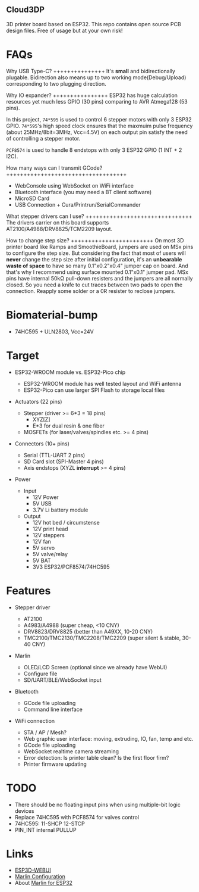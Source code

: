 Cloud3DP
--------

3D printer board based on ESP32. This repo contains open source PCB design files. Free of usage but at your own risk!

FAQs
====

Why USB Type-C?
+++++++++++++++
It's **small** and bidirectionally plugable. Bidirection also means up to two working mode(Debug/Upload) corresponding to two plugging direction.

Why IO expander?
++++++++++++++++
ESP32 has huge calculation resources yet much less GPIO (30 pins) comparing to AVR Atmega128 (53 pins).

In this project, ``74*595`` is used to control 6 stepper motors with only 3 ESP32 GPIO. ``74*595``'s high speed clock ensures that the maxmuim pulse frequency (about 25MHz/8bit=3MHz, Vcc=4.5V) on each output pin satisfy the need of controlling a stepper motor.

``PCF8574`` is used to handle 8 endstops with only 3 ESP32 GPIO (1 INT + 2 I2C).

How many ways can I transmit GCode?
+++++++++++++++++++++++++++++++++++
- WebConsole using WebSocket on WiFi interface
- Bluetooth interface (you may need a BT client software)
- MicroSD Card
- USB Connection + Cura/Printrun/SerialCommander

What stepper drivers can I use?
+++++++++++++++++++++++++++++++
The drivers carrier on this board supports AT2100/A4988/DRV8825/TCM2209 layout.

How to change step size?
++++++++++++++++++++++++
On most 3D printer board like Ramps and SmoothieBoard, jumpers are used on MSx pins to configure the step size. But considering the fact that most of users will **never** change the step size after initial configuration, it's an **unbearable waste of space** to have so many 0.1"x0.2"x0.4" jumper cap on board. And that's why I recommend using surface mounted 0.1"x0.1" jumper pad. MSx pins have internal 50kΩ pull-down resisters and the jumpers are all normally closed. So you need a knife to cut traces between two pads to open the connection. Reapply some solder or a 0R resister to reclose jumpers.

Biomaterial-bump
================

- 74HC595 + ULN2803, Vcc=24V

Target
======

- ESP32-WROOM module vs. ESP32-Pico chip
    - ESP32-WROOM module has well tested layout and WiFi antenna
    - ESP32-Pico can use larger SPI Flash to storage local files

- Actuators (22 pins)
    - Stepper (driver >= 6*3 = 18 pins)
        - XYZ[Z]
        - E*3 for dual resin & one fiber
    - MOSFETs (for laser/valves/spindles etc. >= 4 pins)

- Connectors (10+ pins)
    - Serial (TTL-UART 2 pins)
    - SD Card slot (SPI-Master 4 pins)
    - Axis endstops (XYZL **interrupt** >= 4 pins)

- Power
    - Input
        - 12V Power
        - 5V USB
        - 3.7V Li battery module
    - Output
        - 12V hot bed / circumstense
        - 12V print head
        - 12V steppers
        - 12V fan
        - 5V servo
        - 5V valve/relay
        - 5V BAT
        - 3V3 ESP32/PCF8574/74HC595

Features
========

- Stepper driver
    - AT2100
    - A4983/A4988 (super cheap, <10 CNY)
    - DRV8823/DRV8825 (better than A49XX, 10-20 CNY)
    - TMC2100/TMC2130/TMC2208/TMC2209 (super silent & stable, 30-40 CNY)

- Marlin
    - OLED/LCD Screen (optional since we already have WebUI)
    - Configure file
    - SD/UART/BLE/WebSocket input

- Bluetooth
    - GCode file uploading
    - Command line interface

- WiFi connection
    - STA / AP / Mesh?
    - Web graphic user interface: moving, extruding, IO, fan, temp and etc.
    - GCode file uploading
    - WebSocket realtime camera streaming
    - Error detection: Is printer table clean? Is the first floor firm?
    - Printer firmware updating

TODO
====
- There should be no floating input pins when using multiple-bit logic devices
- Replace 74HC595 with PCF8574 for valves control
- 74HC595: 11-SHCP 12-STCP
- PIN_INT internal PULLUP

Links
=====
- [ESP3D-WEBUI](https://github.com/luc-github/ESP3D-WEBUI)
- [Marlin Configuration](http://marlinfw.org/docs/configuration/configuration.html)
- About [Marlin for ESP32](https://github.com/MarlinFirmware/Marlin/issues/14345)
